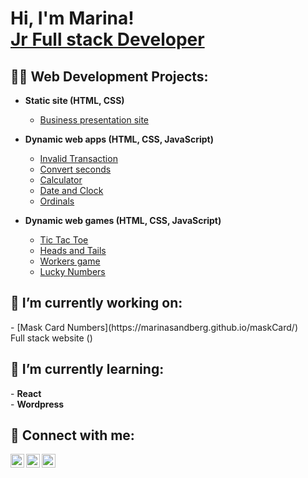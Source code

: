 <h1>Hi, I'm Marina!<br/><a href="https://github.com/marinaSandberg">Jr Full stack Developer</a></h1>

<h2>👨‍💻 Web Development Projects:</h2>

- <b>Static site (HTML, CSS)</b>
  - [Business presentation site](https://marinasandberg.github.io/staticSite/)
  
- <b>Dynamic web apps (HTML, CSS, JavaScript)</b>
  - [Invalid Transaction](https://marinasandberg.github.io/transactions/)
  - [Convert seconds](https://marinasandberg.github.io/SecondsToTime/)
  - [Calculator](https://marinasandberg.github.io/calculator/)
  - [Date and Clock](https://marinasandberg.github.io/clock/)
  - [Ordinals](https://marinasandberg.github.io/ordinals/)

- <b>Dynamic web games (HTML, CSS, JavaScript)</b>
  - [Tic Tac Toe](https://marinasandberg.github.io/Tic-Tac-Toe/)
  - [Heads and Tails](https://github.com/marinaSandberg/HeadsAndTails/tree/main)
  - [Workers game](https://github.com/marinaSandberg/workers-game)
  - [Lucky Numbers](https://marinasandberg.github.io/joker/)

<h2>🔭 I’m currently working on:</h2>
- [Mask Card Numbers](https://marinasandberg.github.io/maskCard/)<br/
- <b>Full stack website ()</b><br/>

<h2>🌱 I’m currently learning:</h2>
- <b>React</b><br/>
- <b>Wordpress</b>

<h2> 🤳 Connect with me:</h2>

[<img align="left" alt="JoshMadakor | LinkedIn" width="22px" src="https://cdn.jsdelivr.net/npm/simple-icons@v3/icons/linkedin.svg" />][linkedin]
[<img align="left" alt="JoshMadakor | Facebook" width="22px" src="https://cdn.jsdelivr.net/npm/simple-icons@v3/icons/facebook.svg" />][facebook]
[<img align="left" alt="JoshMadakor | Instagram" width="22px" src="https://cdn.jsdelivr.net/npm/simple-icons@v3/icons/instagram.svg" />][instagram]

[Facebook]: https://www.facebook.com/marina.p13/
[Instagram]: https://www.instagram.com/marina__papadaki/?next=%2F
[linkedin]: https://www.linkedin.com/in/marina-sandberg-papadaki-5a9b49100/
